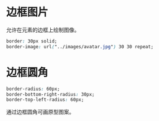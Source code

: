# 边框图片

允许在元素的边框上绘制图像。

```css
border: 30px solid;
border-image: url("../images/avatar.jpg") 30 30 repeat;
```

# 边框圆角

```css
border-radius: 60px;
border-bottom-right-radius: 30px;
border-top-left-radius: 60px;
```

通过边框圆角可画原型图案。